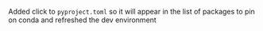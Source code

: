 Added click to `pyproject.toml` so it will appear in the list of packages to pin on conda and refreshed the dev environment
